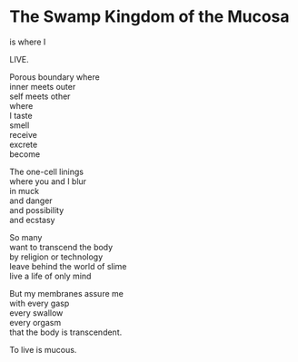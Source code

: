 The Swamp Kingdom of the Mucosa
===============================

is where I

LIVE.

Porous boundary where  
inner meets outer  
self meets other  
where  
I taste  
smell  
receive  
excrete  
become  

The one-cell linings  
where you and I blur  
in muck  
and danger  
and possibility  
and ecstasy  

So many  
want to transcend the body  
by religion or technology  
leave behind the world of slime  
live a life of only mind  

But my membranes assure me  
with every gasp  
every swallow  
every orgasm  
that the body is transcendent.  

To live is mucous.  
